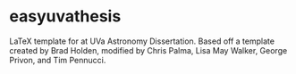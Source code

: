 easyuvathesis
=============

LaTeX template for at UVa Astronomy Dissertation. Based off a template created by Brad Holden, modified by Chris Palma, Lisa May Walker, George Privon, and Tim Pennucci.
